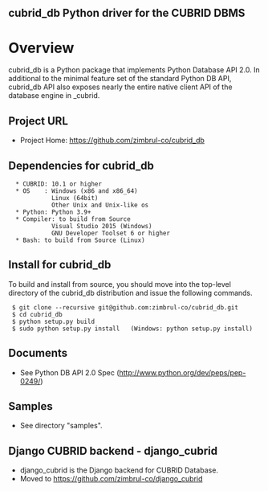 cubrid_db Python driver for the CUBRID DBMS
------------------------------------------------------------------------------------------

Overview
========
cubrid_db is a Python package that implements Python Database API 2.0.
In additional to the minimal feature set of the standard Python DB API,
cubrid_db API also exposes nearly the entire native client API of the
database engine in _cubrid.


Project URL
-----------
  * Project Home: https://github.com/zimbrul-co/cubrid_db

Dependencies for cubrid_db
-------------------------
```
  * CUBRID: 10.1 or higher
  * OS    : Windows (x86 and x86_64)
            Linux (64bit)
            Other Unix and Unix-like os
  * Python: Python 3.9+
  * Compiler: to build from Source
            Visual Studio 2015 (Windows)
            GNU Developer Toolset 6 or higher
  * Bash: to build from Source (Linux)
```

Install for cubrid_db
--------------------
  To build and install from source, you should move into the top-level directory
  of the cubrid_db distribution and issue the following commands.
 ```
  $ git clone --recursive git@github.com:zimbrul-co/cubrid_db.git
  $ cd cubrid_db
  $ python setup.py build
  $ sudo python setup.py install   (Windows: python setup.py install)
```
Documents
---------
  * See Python DB API 2.0 Spec (http://www.python.org/dev/peps/pep-0249/)

Samples
-------
  * See directory "samples".

Django CUBRID backend - django_cubrid
-------------------------------------
 * django_cubrid is the Django backend for CUBRID Database.
 * Moved to https://github.com/zimbrul-co/django_cubrid
